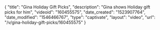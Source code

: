 {
    "title": "Gina Holiday Gift Picks",
    "description": "Gina shows Holiday gift picks for him",
    "videoid": "160455575",
    "date_created": "1523907764",
    "date_modified": "1546466767",
    "type": "captivate",
    "layout": "video",
    "url": "\/v\/gina-holiday-gift-picks\/160455575"
}